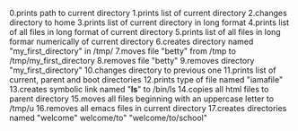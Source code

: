 0.prints path to current directory
1.prints list of current directory
2.changes directory to home
3.prints list of current directory in long format
4.prints list of all files in long format of current directory
5.prints list of all files in long formar numerically of current directory
6.creates directory named "my_first_directory" in /tmp/
7.moves file "betty" from /tmp to /tmp/my_first_directory
8.removes file "betty"
9.removes directory "my_first_directory"
10.changes directory to previous one
11.prints list of current, parent and boot directories
12.prints type of file named "iamafile"
13.creates symbolic link named "__ls__" to /bin/ls
14.copies all html files to parent directory
15.moves all files beginning with an uppercase letter to /tmp/u
16.removes all emacs files in current directory
17.creates directories named "welcome" welcome/to" "welcome/to/school"
